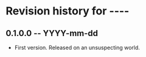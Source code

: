 # Revision history for ----

## 0.1.0.0 -- YYYY-mm-dd

* First version. Released on an unsuspecting world.
